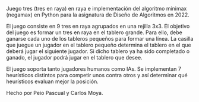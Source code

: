 Juego tres (tres en raya) en raya e implementación del algoritmo minimax (negamax) en Python para la asignatura de Diseño de Algoritmos en 2022.

El juego consiste en 9 tres en raya agrupados en una rejilla 3x3. El objetivo del juego es formar un tres en raya en el tablero grande. Para ello, debe ganarse cada uno de los tableros pequeños para formar una línea. La casilla que juegue un jugador en el tablero pequeño determina el tablero en el que deberá jugar el siguiente jugador. Si dicho tablero ya ha sido completado o ganado, el jugador podrá jugar en el tablero que desee.

El juego soporta tanto jugadores humanos como IAs. Se implementan 7 heurísticos distintos para competir unos contra otros y así determinar qué heurísticos evaluan mejor la posición.

Hecho por Peio Pascual y Carlos Moya.